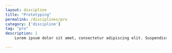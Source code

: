 ```yaml
---
layout: discipline
title: "Prototyping"
permalink: /disciplines/pro
category: ['discipline']
tag: "pro"
description: |
    Lorem ipsum dolor sit amet, consectetur adipiscing elit. Suspendisse a dui semper felis vehicula ultrices sit amet egestas diam. Aenean pellentesque ipsum lectus, ut faucibus augue luctus at. Cras ullamcorper, purus ut lacinia tristique, eros quam convallis sem, aliquam malesuada arcu orci vel ex. Curabitur quis suscipit ipsum, sed pharetra est. Curabitur tempor laoreet nunc suscipit fermentum. Aliquam faucibus orci eget augue fermentum, sit amet egestas leo pellentesque. Sed vulputate mauris nec enim bibendum ultrices. 

---
```

